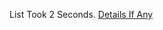 List Took 2 Seconds.
[Details If Any](https://github.com/deathbybandaid/piholeparser/blob/master/RecentRunLogs/parsingscripts/BlocktheEUCookieShit.md)

